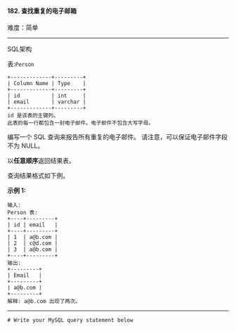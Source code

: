 #### 182. 查找重复的电子邮箱

难度：简单

---

SQL架构

表:`Person`

```
+-------------+---------+
| Column Name | Type    |
+-------------+---------+
| id          | int     |
| email       | varchar |
+-------------+---------+
id 是该表的主键列。
此表的每一行都包含一封电子邮件。电子邮件不包含大写字母。
```

编写一个 SQL 查询来报告所有重复的电子邮件。 请注意，可以保证电子邮件字段不为 NULL。

以**任意顺序**返回结果表。

查询结果格式如下例。

**示例 1:**

```
输入: 
Person 表:
+----+---------+
| id | email   |
+----+---------+
| 1  | a@b.com |
| 2  | c@d.com |
| 3  | a@b.com |
+----+---------+
输出: 
+---------+
| Email   |
+---------+
| a@b.com |
+---------+
解释: a@b.com 出现了两次。
```

---

```MySQL
# Write your MySQL query statement below
```